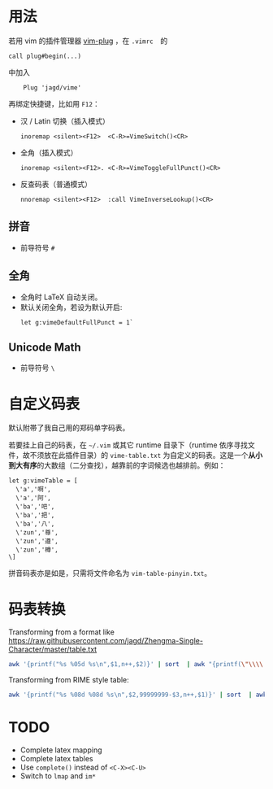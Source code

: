 # 用法

若用 vim 的插件管理器 [vim-plug](https://github.com/junegunn/vim-plug) ，在 `.vimrc`　的
```vim
call plug#begin(...)
```

中加入
```vim
    Plug 'jagd/vime'
```
再绑定快捷键，比如用 `F12`：
- 汉 / Latin 切换（插入模式）
  ```vim
  inoremap <silent><F12>  <C-R>=VimeSwitch()<CR>
  ```
- 全角（插入模式）
  ```vim
  inoremap <silent><F12>. <C-R>=VimeToggleFullPunct()<CR>
  ```
- 反查码表（普通模式）
  ```vim
  nnoremap <silent><F12>  :call VimeInverseLookup()<CR>
   ```

## 拼音
- 前导符号 `#` 

## 全角
- 全角时 LaTeX 自动关闭。 
- 默认关闭全角，若设为默认开启:
  ```vim
  let g:vimeDefaultFullPunct = 1`
  ```
## Unicode Math
- 前导符号 `\`

# 自定义码表
默认附帯了我自己用的郑码单字码表。

若要挂上自己的码表，在 `~/.vim` 或其它 runtime 目录下（runtime 依序寻找文件，故不须放在此插件目录）的 `vime-table.txt` 为自定义的码表。这是一个**从小到大有序**的大数组（二分查找），越靠前的字词候选也越排前。例如：
```vim
let g:vimeTable = [
  \'a','啊',
  \'a','阿',
  \'ba','吧',
  \'ba','把',
  \'ba','八',
  \'zun','尊',
  \'zun','遵',
  \'zun','樽',
\]
```
拼音码表亦是如是，只需将文件命名为 `vim-table-pinyin.txt`。


# 码表转换

Transforming from a format like https://raw.githubusercontent.com/jagd/Zhengma-Single-Character/master/table.txt
```bash
awk '{printf("%s %05d %s\n",$1,n++,$2)}' | sort  | awk "{printf(\"\\\\'%s','%s',\\n\",\$1,\$3)}
```

Transforming from RIME style table:
```bash
awk '{printf("%s %08d %08d %s\n",$2,99999999-$3,n++,$1)}' | sort  | awk "{printf(\"\\\\'%s','%s',\\n\",\$1,\$4)}"
```

# TODO
- Complete latex mapping
- Complete latex tables
- Use `complete()` instead of `<C-X><C-U>`
- Switch to `lmap` and `im*`
